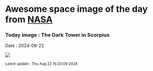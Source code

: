 
# Awesome space image of the day from [NASA](https://api.nasa.gov/)

### Today image : The Dark Tower in Scorpius
Date : 2024-08-22

![](https://apod.nasa.gov/apod/image/2408/DarkTowerCDK700-Selby1024.jpg)

<small>Latest update : Thu Aug 22 16:20:09 2024</small>
        